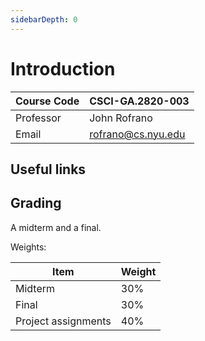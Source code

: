```yaml
---
sidebarDepth: 0
---
```


# Introduction

| Course Code | CSCI-GA.2820-003                         |
| ----------- | ---------------------------------------- |
| Professor   | John Rofrano                             |
| Email       | [rofrano@cs.nyu.edu](rofrano@cs.nyu.edu) |

## Useful links

## Grading

A midterm and a final.

Weights:

| Item                | Weight |
| ------------------- | ------ |
| Midterm             | 30%    |
| Final               | 30%    |
| Project assignments | 40%    |
